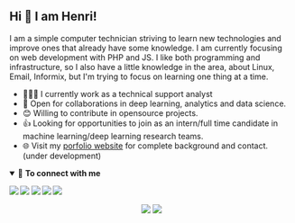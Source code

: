 ## Hi 👋 I am Henri!
I am a simple computer technician striving to learn new technologies and improve ones that already have some knowledge. I am currently focusing on web development with PHP and JS. I like both programming and infrastructure, so I also have a little knowledge in the area, about Linux, Email, Informix, but I'm trying to focus on learning one thing at a time.

- 👨🏽‍💻 I currently work as a technical support analyst
- 🤝 Open for collaborations in deep learning, analytics and data science.
- 😊 Willing to contribute in opensource projects.
- 👍 Looking for opportunities to join as an intern/full time candidate in machine learning/deep learning research teams.
- 🌐 Visit my [porfolio website](https://hnrazevedo.github.io/) for complete background and contact. (under development)

<details open>
<summary>🤝 <b>To connect with me<b></summary>

<p align = "center">
  
[<img src="https://img.shields.io/badge/portifolio-%2312100E.svg?&style=for-the-badge&logo=github&logoColor=white" />](https://hnrazevedo.github.io/)
[<img src="https://img.shields.io/badge/linkedin-%230077B5.svg?&style=for-the-badge&logo=linkedin&logoColor=white" />](https://www.linkedin.com/in/henri-azevedo-063757148/)
[<img src="https://img.shields.io/badge/facebook-%230077B5.svg?&style=for-the-badge&logo=facebook&logoColor=white" />](https://www.facebook.com/Azevedo.Henri)
[<img src = "https://img.shields.io/badge/instagram-%23E4405F.svg?&style=for-the-badge&logo=instagram&logoColor=white">](https://www.instagram.com/azevedohenri/)
 ![](https://img.shields.io/github/followers/hnrazevedo?style=for-the-badge&logo=appveyor)
</details>


<p align = "center">
  <img src = "https://github-readme-stats.vercel.app/api?username=hnrazevedo&show_icons=true&line_height=34">
  <img src = "https://github-readme-stats.vercel.app/api/top-langs/?username=hnrazevedo&hide=css,html">
</p>
